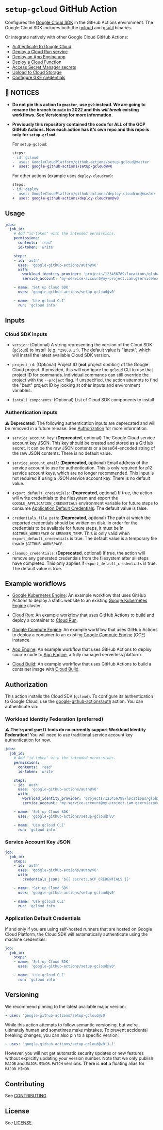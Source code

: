 # `setup-gcloud` GitHub Action

Configures the [Google Cloud SDK][sdk] in the GitHub Actions environment. The Google Cloud SDK includes both the [gcloud][gcloud] and
[gsutil][gsutil] binaries.

Or integrate natively with other Google Cloud GitHub Actions:

* [Authenticate to Google Cloud][auth]
* [Deploy a Cloud Run service](https://github.com/google-github-actions/deploy-cloudrun)
* [Deploy an App Engine app](https://github.com/google-github-actions/deploy-appengine)
* [Deploy a Cloud Function](https://github.com/google-github-actions/deploy-cloud-functions)
* [Access Secret Manager secrets](https://github.com/google-github-actions/get-secretmanager-secrets)
* [Upload to Cloud Storage](https://github.com/google-github-actions/upload-cloud-storage)
* [Configure GKE credentials](https://github.com/google-github-actions/get-gke-credentials)

## 📢 NOTICES

-   **Do not pin this action to `@master`, use `@v0` instead. We are going to
    rename the branch to `main` in 2022 and this _will break_ existing
    workflows. See [Versioning](#versioning) for more information.**

-   **Previously this repository contained the code for ALL of the GCP GitHub
    Actions. Now each action has it's own repo and this repo is only for
    `setup-gcloud`.**

    For `setup-gcloud`:

    ```diff
    steps:
    - id: gcloud
    -  uses: GoogleCloudPlatform/github-actions/setup-gcloud@master
    +  uses: google-github-actions/setup-gcloud@v0
    ```

    For other actions (example uses `deploy-cloudrun`):

    ```diff
    steps:
    - id: deploy
    -  uses: GoogleCloudPlatform/github-actions/deploy-cloudrun@master
    +  uses: google-github-actions/deploy-cloudrun@v0
    ```

## Usage

```yaml
jobs:
  job_id:
    # Add "id-token" with the intended permissions.
    permissions:
      contents: 'read'
      id-token: 'write'

    steps:
    - id: 'auth'
      uses: 'google-github-actions/auth@v0'
      with:
        workload_identity_provider: 'projects/123456789/locations/global/workloadIdentityPools/my-pool/providers/my-provider'
        service_account: 'my-service-account@my-project.iam.gserviceaccount.com'

    - name: 'Set up Cloud SDK'
      uses: 'google-github-actions/setup-gcloud@v0'

    - name: 'Use gcloud CLI'
      run: 'gcloud info'
```

## Inputs

### Cloud SDK inputs

-   `version`: (Optional) A string representing the version of the Cloud SDK
    (`gcloud`) to install (e.g. `"290.0.1"`). The default value is "latest",
    which will install the latest available Cloud SDK version.

-   `project_id`: (Optional) Project ID (**not** project _number_) of the Google
    Cloud project. If provided, this will configure the `gcloud` CLI to use that
    project ID for commands. Individual commands can still override the project
    with the `--project` flag. If unspecified, the action attempts to find the
    "best" project ID by looking at other inputs and environment variables.
    
- `isntall_components`: (Optional) List of Cloud SDK components to install

### Authentication inputs

**⚠️ Deprecated**: The following authentication inputs are deprecated and will
be removed in a future release. See [Authorization](#authorization) for more
information.

-   `service_account_key`: (**Deprecated**, optional) The Google Cloud service
    account key JSON. This key should be created and stored as a GitHub secret.
    It can be the raw JSON contents or a base64-encoded string of the raw JSON
    contents. There is no default value.

-   `service_account_email`: (**Deprecated**, optional) Email address of the
    service account to use for authentication. This is only required for p12
    service account keys, which are no longer recommended. This input is not
    required if using a JSON service account key. There is no default value.

-   `export_default_credentials`: (**Deprecated**, optional) If true, the action
    will write credentials to the filesystem and export the
    `GOOGLE_APPLICATION_CREDENTIALS` environment variable for future steps to
    consume [Application Default Credentials][adc]. The default value is false.

-   `credentials_file_path`: (**Deprecated**, optional) The path at which the
    exported credentials should be written on disk. In order for the credentials
    to be available for future steps, it must be in `$GITHUB_WORKSPACE` or
    `$RUNNER_TEMP`. This is only valid when `export_default_credentials` is
    true. The default value is a temporary file inside `$GITHUB_WORKSPACE`.

-   `cleanup_credentials`: (**Deprecated**, optional) If true, the action will
    remove any generated credentials from the filesystem after all steps have
    completed. This only applies if `export_default_credentials` is true. The
    default value is true.


## Example workflows

* [Google Kubernetes Engine](./example-workflows/gke/README.md): An example workflow that uses GitHub Actions to deploy a static website to an existing [Google Kubernetes Engine](https://cloud.google.com/kubernetes-engine/) cluster.

* [Cloud Run](./example-workflows/cloud-run/README.md): An example workflow that uses GitHub Actions to build and deploy a container to [Cloud Run](https://cloud.google.com/run/).

* [Google Compute Engine](./example-workflows/gce/README.md): An example workflow that uses GitHub Actions to deploy a container to an existing [Google Compute Engine](https://cloud.google.com/compute-engine/) (GCE) instance.

* [App Engine](./example-workflows/gae/README.md): An example workflow that uses GitHub Actions to deploy source
code to [App Engine](https://cloud.google.com/appengine), a fully managed serverless platform.

* [Cloud Build](./example-workflows/cloud-build/README.md): An example workflow that uses GitHub Actions to build a container image with [Cloud Build](https://cloud.google.com/cloud-build).


## Authorization

This action installs the Cloud SDK (`gcloud`). To configure its authentication
to Google Cloud, use the [google-github-actions/auth][auth] action. You can
authenticate via:

### Workload Identity Federation (preferred)

**⚠️ The `bq` and `gsutil` tools do no currently support Workload Identity
Federation!** You will need to use traditional service account key
authentication for now.

```yaml
jobs:
  job_id:
    # Add "id-token" with the intended permissions.
    permissions:
      contents: 'read'
      id-token: 'write'

    steps:
    - id: 'auth'
      uses: 'google-github-actions/auth@v0'
      with:
        workload_identity_provider: 'projects/123456789/locations/global/workloadIdentityPools/my-pool/providers/my-provider'
        service_account: 'my-service-account@my-project.iam.gserviceaccount.com'

    - name: 'Set up Cloud SDK'
      uses: 'google-github-actions/setup-gcloud@v0'

    - name: 'Use gcloud CLI'
      run: 'gcloud info'
```

### Service Account Key JSON

```yaml
job:
  job_id:
    steps:
    - id: 'auth'
      uses: 'google-github-actions/auth@v0'
      with:
        credentials_json: '${{ secrets.GCP_CREDENTIALS }}'

    - name: 'Set up Cloud SDK'
      uses: 'google-github-actions/setup-gcloud@v0'

    - name: 'Use gcloud CLI'
      run: 'gcloud info'
```

### Application Default Credentials

If and only if you are using self-hosted runners that are hosted on Google Cloud Platform,
the Cloud SDK will automatically authenticate using the machine credentials:

```yaml
job:
  job_id:
    steps:
    - name: 'Set up Cloud SDK'
      uses: 'google-github-actions/setup-gcloud@v0'

    - name: 'Use gcloud CLI'
      run: 'gcloud info'
```


## Versioning

We recommend pinning to the latest available major version:

```yaml
- uses: 'google-github-actions/setup-gcloud@v0'
```

While this action attempts to follow semantic versioning, but we're ultimately
human and sometimes make mistakes. To prevent accidental breaking changes, you
can also pin to a specific version:

```yaml
- uses: 'google-github-actions/setup-gcloud@v0.1.1'
```

However, you will not get automatic security updates or new features without
explicitly updating your version number. Note that we only publish `MAJOR` and
`MAJOR.MINOR.PATCH` versions. There is **not** a floating alias for
`MAJOR.MINOR`.


## Contributing

See [CONTRIBUTING](CONTRIBUTING.md).

## License

See [LICENSE](LICENSE).


[github-action]:https://help.github.com/en/categories/automating-your-workflow-with-github-actions
[auth]: https://github.com/google-github-actions/auth
[adc]: https://cloud.google.com/docs/authentication/production
[sdk]: https://cloud.google.com/sdk/
[gcloud]: https://cloud.google.com/sdk/gcloud/
[gsutil]: https://cloud.google.com/storage/docs/gsutil
[sa-iam-docs]: https://cloud.google.com/iam/docs/service-accounts
[sa]: https://cloud.google.com/iam/docs/creating-managing-service-accounts
[wif]: https://cloud.google.com/iam/docs/workload-identity-federation

